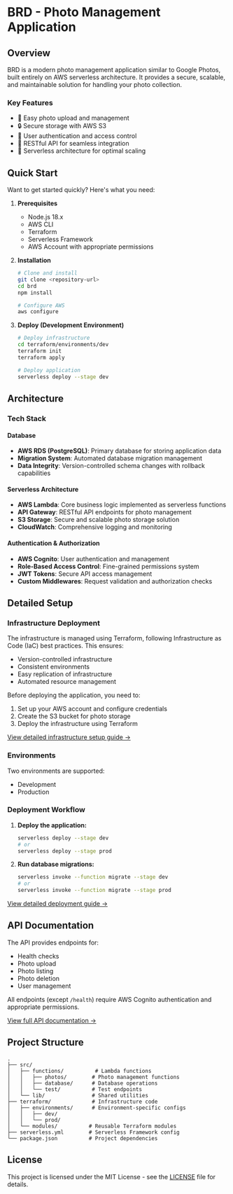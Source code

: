 # BRD - Photo Management Application

## Overview

BRD is a modern photo management application similar to Google Photos, built entirely on AWS serverless architecture. It provides a secure, scalable, and maintainable solution for handling your photo collection.

### Key Features
- 📸 Easy photo upload and management
- 🔒 Secure storage with AWS S3
- 👤 User authentication and access control
- 📱 RESTful API for seamless integration
- 🚀 Serverless architecture for optimal scaling

## Quick Start

Want to get started quickly? Here's what you need:

1. **Prerequisites**
   - Node.js 18.x
   - AWS CLI
   - Terraform
   - Serverless Framework
   - AWS Account with appropriate permissions

2. **Installation**
   ```bash
   # Clone and install
   git clone <repository-url>
   cd brd
   npm install

   # Configure AWS
   aws configure
   ```

3. **Deploy (Development Environment)**
   ```bash
   # Deploy infrastructure
   cd terraform/environments/dev
   terraform init
   terraform apply

   # Deploy application
   serverless deploy --stage dev
   ```

## Architecture

### Tech Stack

#### Database
- **AWS RDS (PostgreSQL)**: Primary database for storing application data
- **Migration System**: Automated database migration management
- **Data Integrity**: Version-controlled schema changes with rollback capabilities

#### Serverless Architecture
- **AWS Lambda**: Core business logic implemented as serverless functions
- **API Gateway**: RESTful API endpoints for photo management
- **S3 Storage**: Secure and scalable photo storage solution
- **CloudWatch**: Comprehensive logging and monitoring

#### Authentication & Authorization
- **AWS Cognito**: User authentication and management
- **Role-Based Access Control**: Fine-grained permissions system
- **JWT Tokens**: Secure API access management
- **Custom Middlewares**: Request validation and authorization checks

## Detailed Setup

### Infrastructure Deployment

The infrastructure is managed using Terraform, following Infrastructure as Code (IaC) best practices. This ensures:
- Version-controlled infrastructure
- Consistent environments
- Easy replication of infrastructure
- Automated resource management

Before deploying the application, you need to:
1. Set up your AWS account and configure credentials
2. Create the S3 bucket for photo storage
3. Deploy the infrastructure using Terraform

[View detailed infrastructure setup guide →](terraform/README.md)

### Environments

Two environments are supported:
- Development
- Production

### Deployment Workflow
1. **Deploy the application:**
   ```bash
   serverless deploy --stage dev
   # or
   serverless deploy --stage prod
   ```

2. **Run database migrations:**
   ```bash
   serverless invoke --function migrate --stage dev
   # or
   serverless invoke --function migrate --stage prod
   ```

[View detailed deployment guide →](DEPLOYMENT.md)

## API Documentation

The API provides endpoints for:
- Health checks
- Photo upload
- Photo listing
- Photo deletion
- User management

All endpoints (except `/health`) require AWS Cognito authentication and appropriate permissions.

[View full API documentation →](API.md)

## Project Structure

```
.
├── src/
│   ├── functions/          # Lambda functions
│   │   ├── photos/        # Photo management functions
│   │   ├── database/      # Database operations
│   │   └── test/          # Test endpoints
│   └── lib/               # Shared utilities
├── terraform/             # Infrastructure code
│   ├── environments/      # Environment-specific configs
│   │   ├── dev/
│   │   └── prod/
│   └── modules/          # Reusable Terraform modules
├── serverless.yml        # Serverless Framework config
└── package.json          # Project dependencies
```

## License

This project is licensed under the MIT License - see the [LICENSE](LICENSE) file for details. 